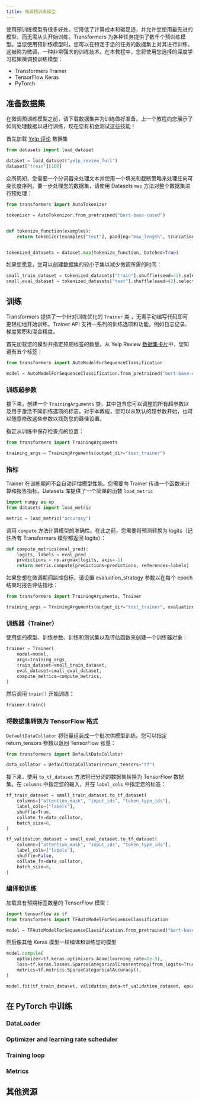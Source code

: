 ```yaml
---
title: 微调预训练模型
---
```


使用预训练模型有很多好处。它降低了计算成本和碳足迹，并允许您使用最先进的模型，而无需从头开始训练。Transformers 为各种任务提供了数千个预训练模型。当您使用预训练模型时，您可以在特定于您的任务的数据集上对其进行训练。这被称为微调，一种非常强大的训练技术。在本教程中，您将使用您选择的深度学习框架微调预训练模型：

* Transformers Trainer
* TensorFlow Keras
* PyTorch

## 准备数据集

在微调预训练模型之前，请下载数据集并为训练做好准备。上一个教程向您展示了如何处理数据以进行训练，现在您有机会测试这些技能！

首先加载 [Yelp 评论](https://huggingface.co/datasets/yelp_review_full) 数据集

```python
from datasets import load_dataset

dataset = load_dataset("yelp_review_full")
dataset["train"][100]
```

众所周知，您需要一个分词器来处理文本并使用一个填充和截断策略来处理任何可变长度序列。要一步处理您的数据集，请使用 Datasets `map` 方法对整个数据集进行预处理：

```python
from transformers import AutoTokenizer

tokenizer = AutoTokenizer.from_pretrained("bert-base-cased")


def tokenize_function(examples):
    return tokenizer(examples["text"], padding="max_length", truncation=True)


tokenized_datasets = dataset.map(tokenize_function, batched=True)
```

如果您愿意，您可以创建数据集的较小子集以减少微调所需的时间：

```python
small_train_dataset = tokenized_datasets["train"].shuffle(seed=42).select(range(1000))
small_eval_dataset = tokenized_datasets["test"].shuffle(seed=42).select(range(1000))
```

## 训练

Transformers 提供了一个针对训练优化的 `Trainer` 类 ，无需手动编写代码即可更轻松地开始训练。Trainer API 支持一系列的训练选项和功能，例如日志记录、梯度累积和混合精度。

首先加载您的模型并指定预期标签的数量。从 Yelp Review [数据集卡片](https://huggingface.co/datasets/yelp_review_full#data-fields)中，您知道有五个标签：

```python
from transformers import AutoModelForSequenceClassification

model = AutoModelForSequenceClassification.from_pretrained("bert-base-cased", num_labels=5)
```

### 训练超参数

接下来，创建一个 `TrainingArguments` 类，其中包含您可以调整的所有超参数以及用于激活不同训练选项的标志。对于本教程，您可以从默认的超参数开始，也可以随意修改这些参数以找到您的最佳设置。

指定从训练中保存检查点的位置：

```python
from transformers import TrainingArguments

training_args = TrainingArguments(output_dir="test_trainer")
```

### 指标

Trainer 在训练期间不会自动评估模型性能。您需要向 Trainer 传递一个函数来计算和报告指标。Datasets 库提供了一个简单的函数 `load_metric`

```python
import numpy as np
from datasets import load_metric

metric = load_metric("accuracy")
```

调用 `compute` 方法计算模型的准确性。在此之前，您需要将预测转换为 logits（记住所有 Transformers 模型都返回 logits）：

```python
def compute_metrics(eval_pred):
    logits, labels = eval_pred
    predictions = np.argmax(logits, axis=-1)
    return metric.compute(predictions=predictions, references=labels)
```

如果您想在微调期间监控指标，请设置 evaluation_strategy 参数以在每个 epoch 结束时报告评估指标：

```python
from transformers import TrainingArguments, Trainer

training_args = TrainingArguments(output_dir="test_trainer", evaluation_strategy="epoch")
```

### 训练器（Trainer）

使用您的模型、训练参数、训练和测试集以及评估函数来创建一个训练器对象：

```python
trainer = Trainer(
    model=model,
    args=training_args,
    train_dataset=small_train_dataset,
    eval_dataset=small_eval_dataset,
    compute_metrics=compute_metrics,
)
```

然后调用 `train()` 开始训练：

```python
trainer.train()
```

### 将数据集转换为 TensorFlow 格式

`DefaultDataCollat​​or` 将张量组装成一个批次供模型训练。您可以指定 return_tensors 参数以返回 TensorFlow 张量：

```python
from transformers import DefaultDataCollator

data_collator = DefaultDataCollator(return_tensors="tf")
```

接下来，使用 `to_tf_dataset` 方法将已分词的数据集转换为 TensorFlow 数据集。在 `columns` 中指定您的输入，并在 `label_cols` 中指定您的标签：

```python
tf_train_dataset = small_train_dataset.to_tf_dataset(
    columns=["attention_mask", "input_ids", "token_type_ids"],
    label_cols=["labels"],
    shuffle=True,
    collate_fn=data_collator,
    batch_size=8,
)

tf_validation_dataset = small_eval_dataset.to_tf_dataset(
    columns=["attention_mask", "input_ids", "token_type_ids"],
    label_cols=["labels"],
    shuffle=False,
    collate_fn=data_collator,
    batch_size=8,
)
```

### 编译和训练

加载具有预期标签数量的 TensorFlow 模型：

```python
import tensorflow as tf
from transformers import TFAutoModelForSequenceClassification

model = TFAutoModelForSequenceClassification.from_pretrained("bert-base-cased", num_labels=5)
```

然后像其他 Keras 模型一样编译和训练您的模型

```python
model.compile(
    optimizer=tf.keras.optimizers.Adam(learning_rate=5e-5),
    loss=tf.keras.losses.SparseCategoricalCrossentropy(from_logits=True),
    metrics=tf.metrics.SparseCategoricalAccuracy(),
)

model.fit(tf_train_dataset, validation_data=tf_validation_dataset, epochs=3)
```

## 在 PyTorch 中训练

### DataLoader

### Optimizer and learning rate scheduler

### Training loop

### Metrics

## 其他资源
